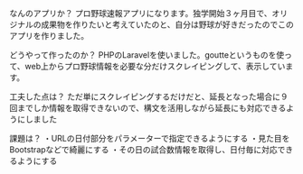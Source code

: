 なんのアプリか？
プロ野球速報アプリになります。独学開始３ヶ月目で、オリジナルの成果物を作りたいと考えていたのと、自分は野球が好きだったのでこのアプリを作りました。

どうやって作ったのか？
PHPのLaravelを使いました。goutteというものを使って、web上からプロ野球情報を必要な分だけスクレイピングして、表示しています。

工夫した点は？
ただ単にスクレイピングするだけだと、延長となった場合に９回までしか情報を取得できないので、構文を活用しながら延長にも対応できるようにしました

課題は？
・URLの日付部分をパラメーターで指定できるようにする
・見た目をBootstrapなどで綺麗にする
・その日の試合数情報を取得し、日付毎に対応できるようにする
